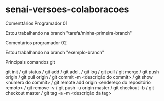 # senai-versoes-colaboracoes

Comenttários Programador 01

Estou trabalhando na branch "tarefa/minha-primeira-branch"

Comentários programador 02

Estou trabalhando na branch "exemplo-branch"

Principais comandos git

git init /
git status /
git add /
git add . /
git log / 
git pull /
git merge /
git push origin  /
git pull origin /
git commit -m <descrição do commit> /
git show <número do commit> /
git remote add origin <endereço do repositório remoto> /
git remove -v /
git push -u origin master /
git checkout -b /
git checkout master /
git tag -a -m <descrição da tag>